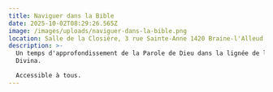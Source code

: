 ```yaml
---
title: Naviguer dans la Bible
date: 2025-10-02T08:29:26.565Z
image: /images/uploads/naviguer-dans-la-bible.png
location: Salle de la Closière, 3 rue Sainte-Anne 1420 Braine-l'Alleud
description: >-
  Un temps d'approfondissement de la Parole de Dieu dans la lignée de la Lectio
  Divina. 

  Accessible à tous.
---
```

